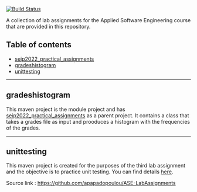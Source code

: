 
[![Build Status](https://app.travis-ci.com/aristosgi/lab_assignments.svg?token=MuRSqKwayNEsF35Wnjhn&branch=development)](https://app.travis-ci.com/aristosgi/lab_assignments)

A collection of lab assignments for the Applied Software Engineering course that are provided in this repository.

## <a name="table-of-contents"></a>Table of contents
* [seip2022_practical_assignments](#parent)
* [gradeshistogram](#grades-histogram)
* [unittesting](#unit-testing)

---

## <a name="grades-histogram"></a>gradeshistogram

This maven project is the module project and has [seip2022_practical_assignments](#parent) as a parent project.
It contains a class that takes a grades file as input and prooduces a histogram with the frequencies of the grades.

---

## <a name="unit-testing"></a>unittesting

This maven project is created for the purposes of the third lab assignment and 
the objective is to practice unit testing. You can find details [here](unittesting/README.md).
                                                                        

Source link : https://github.com/apapadopoulou/ASE-LabAssignments   

